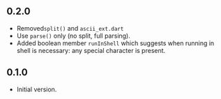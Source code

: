 ## 0.2.0

- Removed`split()` and `ascii_ext.dart`
- Use `parse()` only (no split, full parsing).
- Added boolean member `runInShell` which suggests when running in shell is necessary: any special character is present.

## 0.1.0

- Initial version.
